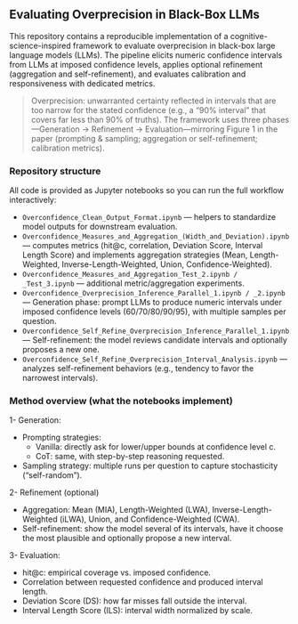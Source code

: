 ## Evaluating Overprecision in Black-Box LLMs
This repository contains a reproducible implementation of a cognitive-science-inspired framework to evaluate overprecision in black-box large language models (LLMs). The pipeline elicits numeric confidence intervals from LLMs at imposed confidence levels, applies optional refinement (aggregation and self-refinement), and evaluates calibration and responsiveness with dedicated metrics.
> Overprecision: unwarranted certainty reflected in intervals that are too narrow for the stated confidence (e.g., a “90% interval” that covers far less than 90% of truths). The framework uses three phases—Generation → Refinement → Evaluation—mirroring Figure 1 in the paper (prompting & sampling; aggregation or self-refinement; calibration metrics).

### Repository structure
All code is provided as Jupyter notebooks so you can run the full workflow interactively:
- `Overconfidence_Clean_Output_Format.ipynb` — helpers to standardize model outputs for downstream evaluation. 
- `Overconfidence_Measures_and_Aggregation_(Width_and_Deviation).ipynb` — computes metrics (hit@c, correlation, Deviation Score, Interval Length Score) and implements aggregation strategies (Mean, Length-Weighted, Inverse-Length-Weighted, Union, Confidence-Weighted). 
- `Overconfidence_Measures_and_Aggregation_Test_2.ipynb / _Test_3.ipynb` — additional metric/aggregation experiments.
- `Overconfidence_Overprecision_Inference_Parallel_1.ipynb / _2.ipynb` — Generation phase: prompt LLMs to produce numeric intervals under imposed confidence levels (60/70/80/90/95), with multiple samples per question. 
- `Overconfidence_Self_Refine_Overprecision_Inference_Parallel_1.ipynb` — Self-refinement: the model reviews candidate intervals and optionally proposes a new one. 
- `Overconfidence_Self_Refine_Overprecision_Interval_Analysis.ipynb` — analyzes self-refinement behaviors (e.g., tendency to favor the narrowest intervals).

### Method overview (what the notebooks implement)
1- Generation:
  - Prompting strategies:
    - Vanilla: directly ask for lower/upper bounds at confidence level c.
    - CoT: same, with step-by-step reasoning requested.
  - Sampling strategy: multiple runs per question to capture stochasticity (“self-random”).

2- Refinement (optional)
  - Aggregation: Mean (MIA), Length-Weighted (LWA), Inverse-Length-Weighted (iLWA), Union, and Confidence-Weighted (CWA).
  - Self-refinement: show the model several of its intervals, have it choose the most plausible and optionally propose a new interval.

3- Evaluation:
  - hit@c: empirical coverage vs. imposed confidence.
  - Correlation between requested confidence and produced interval length.
  - Deviation Score (DS): how far misses fall outside the interval.
  - Interval Length Score (ILS): interval width normalized by scale.  

